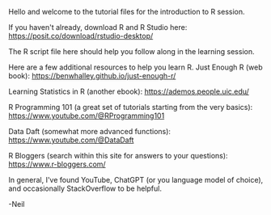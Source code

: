 Hello and welcome to the tutorial files for the introduction to R session.

If you haven't already, download R and R Studio here: https://posit.co/download/rstudio-desktop/

The R script file here should help you follow along in the learning session.

Here are a few additional resources to help you learn R.
Just Enough R (web book): https://benwhalley.github.io/just-enough-r/

Learning Statistics in R (another ebook): https://ademos.people.uic.edu/

R Programming 101 (a great set of tutorials starting from the very basics): https://www.youtube.com/@RProgramming101

Data Daft (somewhat more advanced functions): https://www.youtube.com/@DataDaft

R Bloggers (search within this site for answers to your questions): https://www.r-bloggers.com/

In general, I've found YouTube, ChatGPT (or you language model of choice), and occasionally StackOverflow to be helpful.

-Neil
